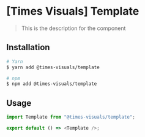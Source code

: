 # [Times Visuals] Template

> This is the description for the component

## Installation

```bash
# Yarn
$ yarn add @times-visuals/template

# npm
$ npm add @times-visuals/template
```

## Usage

```js
import Template from "@times-visuals/template";

export default () => <Template />;
```
